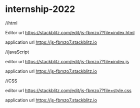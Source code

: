 # internship-2022

//html

Editor url
https://stackblitz.com/edit/js-fbmzo7?file=index.html

application url
https://js-fbmzo7.stackblitz.io

//javaScript

editor url
https://stackblitz.com/edit/js-fbmzo7?file=index.js

application url
https://js-fbmzo7.stackblitz.io

//CSS

editor url
https://stackblitz.com/edit/js-fbmzo7?file=style.css

application url
https://js-fbmzo7.stackblitz.io




